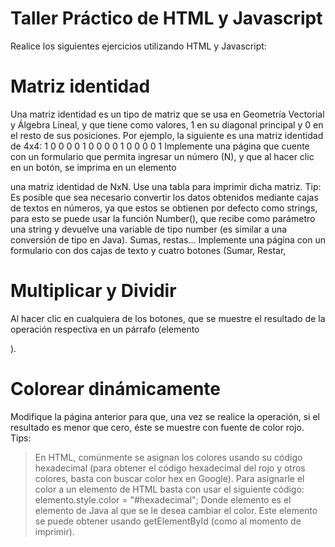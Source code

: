 # Taller Práctico de HTML y Javascript

Realice los siguientes ejercicios utilizando HTML y Javascript:

# Matriz identidad

Una matriz identidad es un tipo de matriz que se usa en Geometría Vectorial y Álgebra Lineal, y
que tiene como valores, 1 en su diagonal principal y 0 en el resto de sus posiciones. Por ejemplo, la
siguiente es una matriz identidad de 4x4:
                                      1 0 0 0
                                      0 1 0 0
                                      0 0 1 0
                                      0 0 0 1
Implemente una página que cuente con un formulario que permita ingresar un número (N), y que
al hacer clic en un botón, se imprima en un elemento <DIV> una matriz identidad de NxN. Use una
tabla para imprimir dicha matriz.
Tip: Es posible que sea necesario convertir los datos obtenidos mediante cajas de textos en
números, ya que estos se obtienen por defecto como strings, para esto se puede usar la función
Number(), que recibe como parámetro una string y devuelve una variable de tipo number (es
similar a una conversión de tipo en Java).
Sumas, restas…
Implemente una página con un formulario con dos cajas de texto y cuatro botones (Sumar, Restar,

# Multiplicar y Dividir

Al hacer clic en cualquiera de los botones, que se muestre el resultado de la
operación respectiva en un párrafo (elemento <P>).


# Colorear dinámicamente

Modifique la página anterior para que, una vez se realice la operación, si el resultado es menor
que cero, éste se muestre con fuente de color rojo.
Tips:
> En HTML, comúnmente se asignan los colores usando su código hexadecimal (para
obtener el código hexadecimal del rojo y otros colores, basta con buscar color hex en
Google).
> Para asignarle el color a un elemento de HTML basta con usar el siguiente código:
elemento.style.color = "#hexadecimal";
> Donde elemento es el elemento de Java al que se le desea cambiar el color. Este
elemento se puede obtener usando getElementById (como al momento de imprimir).
